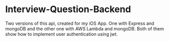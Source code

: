 # Interview-Question-Backend
Two versions of this api, created for my iOS App. One with Express and mongoDB and the other one with AWS Lambda and mongoDB.
Both of them show how to implement user authentication using jwt.
